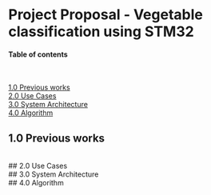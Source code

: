 # Project Proposal - Vegetable classification using STM32 



#### Table of contents

<br>

[1.0 Previous works](#10-introduction)
<br>
[2.0 Use Cases](#20-Use-Cases)
<br>
[3.0 System Architecture ](#System-Architecture)
<br>
[4.0 Algorithm](#Algorithm)




## 1.0 Previous works
<br>
## 2.0 Use Cases
<br>
## 3.0 System Architecture
<br>
## 4.0 Algorithm



